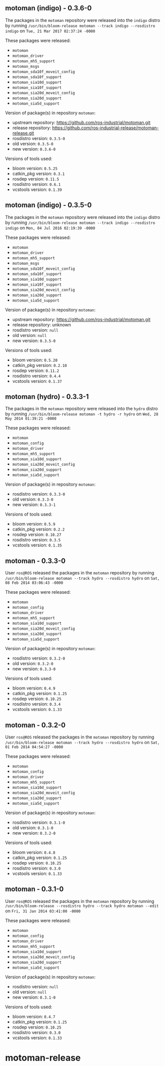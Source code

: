 ## motoman (indigo) - 0.3.6-0

The packages in the `motoman` repository were released into the `indigo` distro by running `/usr/bin/bloom-release motoman --track indigo --rosdistro indigo` on `Tue, 21 Mar 2017 02:37:24 -0000`

These packages were released:
- `motoman`
- `motoman_driver`
- `motoman_mh5_support`
- `motoman_msgs`
- `motoman_sda10f_moveit_config`
- `motoman_sda10f_support`
- `motoman_sia10d_support`
- `motoman_sia10f_support`
- `motoman_sia20d_moveit_config`
- `motoman_sia20d_support`
- `motoman_sia5d_support`

Version of package(s) in repository `motoman`:

- upstream repository: https://github.com/ros-industrial/motoman.git
- release repository: https://github.com/ros-industrial-release/motoman-release.git
- rosdistro version: `0.3.5-0`
- old version: `0.3.5-0`
- new version: `0.3.6-0`

Versions of tools used:

- bloom version: `0.5.25`
- catkin_pkg version: `0.3.1`
- rosdep version: `0.11.5`
- rosdistro version: `0.6.1`
- vcstools version: `0.1.39`


## motoman (indigo) - 0.3.5-0

The packages in the `motoman` repository were released into the `indigo` distro by running `/usr/bin/bloom-release motoman --track indigo --rosdistro indigo` on `Mon, 04 Jul 2016 02:19:39 -0000`

These packages were released:
- `motoman`
- `motoman_driver`
- `motoman_mh5_support`
- `motoman_msgs`
- `motoman_sda10f_moveit_config`
- `motoman_sda10f_support`
- `motoman_sia10d_support`
- `motoman_sia10f_support`
- `motoman_sia20d_moveit_config`
- `motoman_sia20d_support`
- `motoman_sia5d_support`

Version of package(s) in repository `motoman`:
- upstream repository: https://github.com/ros-industrial/motoman.git
- release repository: unknown
- rosdistro version: `null`
- old version: `null`
- new version: `0.3.5-0`

Versions of tools used:
- bloom version: `0.5.20`
- catkin_pkg version: `0.2.10`
- rosdep version: `0.11.2`
- rosdistro version: `0.4.4`
- vcstools version: `0.1.37`


## motoman (hydro) - 0.3.3-1

The packages in the `motoman` repository were released into the `hydro` distro by running `/usr/bin/bloom-release motoman -t hydro -r hydro` on `Wed, 28 May 2014 01:39:21 -0000`

These packages were released:
- `motoman`
- `motoman_config`
- `motoman_driver`
- `motoman_mh5_support`
- `motoman_sia10d_support`
- `motoman_sia20d_moveit_config`
- `motoman_sia20d_support`
- `motoman_sia5d_support`

Version of package(s) in repository `motoman`:
- rosdistro version: `0.3.3-0`
- old version: `0.3.3-0`
- new version: `0.3.3-1`

Versions of tools used:
- bloom version: `0.5.9`
- catkin_pkg version: `0.2.2`
- rosdep version: `0.10.27`
- rosdistro version: `0.3.5`
- vcstools version: `0.1.35`


## motoman - 0.3.3-0

User `ros@ROS` released the packages in the `motoman` repository by running `/usr/bin/bloom-release motoman --track hydro --rosdistro hydro` on `Sat, 08 Feb 2014 03:06:43 -0000`

These packages were released:
- `motoman`
- `motoman_config`
- `motoman_driver`
- `motoman_mh5_support`
- `motoman_sia10d_support`
- `motoman_sia20d_moveit_config`
- `motoman_sia20d_support`
- `motoman_sia5d_support`

Version of package(s) in repository `motoman`:
- rosdistro version: `0.3.2-0`
- old version: `0.3.2-0`
- new version: `0.3.3-0`

Versions of tools used:
- bloom version: `0.4.9`
- catkin_pkg version: `0.1.25`
- rosdep version: `0.10.25`
- rosdistro version: `0.3.4`
- vcstools version: `0.1.33`


## motoman - 0.3.2-0

User `ros@ROS` released the packages in the `motoman` repository by running `/usr/bin/bloom-release motoman --track hydro --rosdistro hydro` on `Sat, 01 Feb 2014 04:54:27 -0000`

These packages were released:
- `motoman`
- `motoman_config`
- `motoman_driver`
- `motoman_mh5_support`
- `motoman_sia10d_support`
- `motoman_sia20d_moveit_config`
- `motoman_sia20d_support`
- `motoman_sia5d_support`

Version of package(s) in repository `motoman`:
- rosdistro version: `0.3.1-0`
- old version: `0.3.1-0`
- new version: `0.3.2-0`

Versions of tools used:
- bloom version: `0.4.8`
- catkin_pkg version: `0.1.25`
- rosdep version: `0.10.25`
- rosdistro version: `0.3.0`
- vcstools version: `0.1.33`


## motoman - 0.3.1-0

User `ros@ROS` released the packages in the `motoman` repository by running `/usr/bin/bloom-release --rosdistro hydro --track hydro motoman --edit` on `Fri, 31 Jan 2014 03:41:00 -0000`

These packages were released:
- `motoman`
- `motoman_config`
- `motoman_driver`
- `motoman_mh5_support`
- `motoman_sia10d_support`
- `motoman_sia20d_moveit_config`
- `motoman_sia20d_support`
- `motoman_sia5d_support`

Version of package(s) in repository `motoman`:
- rosdistro version: `null`
- old version: `null`
- new version: `0.3.1-0`

Versions of tools used:
- bloom version: `0.4.7`
- catkin_pkg version: `0.1.25`
- rosdep version: `0.10.25`
- rosdistro version: `0.3.0`
- vcstools version: `0.1.33`


motoman-release
===============
